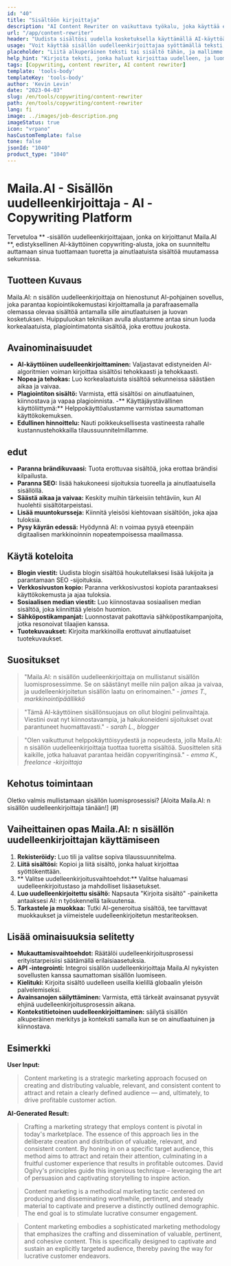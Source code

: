 ```yaml
---
id: "40"
title: "Sisältöön kirjoittaja"
description: "AI Content Rewriter on vaikuttava työkalu, joka käyttää edistyneitä AI -algoritmeja kirjoittamaan ja uudelleenkirjoittamaan syöttötekstisi automaattisesti, mikä tekee siitä ainutlaatuisen, kiinnostavan ja houkuttelevan.  Tämä työkalu on ihanteellinen bloggaajille, copywritereille ja sisällöntuojille, jotka haluavat parantaa sisällön laatua ja välttää plagiointikysymyksiä."
url: "/app/content-rewriter"
header: "Uudista sisältösi uudella kosketuksella käyttämällä AI-käyttöä koskevaa uudelleenkirjoittamista."
usage: "Voit käyttää sisällön uudelleenkirjoittajaa syöttämällä teksti, jonka haluat kirjoittaa uudelleen.  Tämä työkalu tuottaa sitten ainutlaatuisen, hyvin jäsennellyn ja kiinnostavan version alkuperäisestä sisällöstäsi ylläpitäen sen kontekstia ja keskeisiä ideoita."
placeholder: "Liitä alkuperäinen teksti tai sisältö tähän, ja mallimme kirjoittavat sen uudelleen luodaksesi ainutlaatuisen, kiinnostavan ja houkuttelevan version."
help_hint: "Kirjoita teksti, jonka haluat kirjoittaa uudelleen, ja luomme uuden, ainutlaatuisen version säilyttämällä alkuperäisen merkityksen ja kontekstin.  Ihanteellinen sisällön laadun parantamiseksi ja plagiointikysymysten välttämiseksi."
tags: [Copywriting, content rewriter, AI content rewriter]
template: 'tools-body'
templateKey: 'tools-body'
author: 'Kevin Levin'
date: "2023-04-03"
slug: /en/tools/copywriting/content-rewriter
path: /en/tools/copywriting/content-rewriter
lang: fi
image: ../images/job-description.png
imageStatus: true
icon: "vrpano"
hasCustomTemplate: false
tone: false
jsonId: "1040"
product_type: "1040"
---
```

# Maila.AI - Sisällön uudelleenkirjoittaja - AI -Copywriting Platform

Tervetuloa ** -sisällön uudelleenkirjoittajaan, jonka on kirjoittanut Maila.AI **, edistyksellinen AI-käyttöinen copywriting-alusta, joka on suunniteltu auttamaan sinua tuottamaan tuoretta ja ainutlaatuista sisältöä muutamassa sekunnissa.

## Tuotteen Kuvaus

Maila.AI: n sisällön uudelleenkirjoittaja on hienostunut AI-pohjainen sovellus, joka parantaa kopiointikokemustasi kirjoittamalla ja parafraasemalla olemassa olevaa sisältöä antamalla sille ainutlaatuisen ja luovan kosketuksen.  Huippuluokan tekniikan avulla alustamme antaa sinun luoda korkealaatuista, plagiointimatonta sisältöä, joka erottuu joukosta.

## Avainominaisuudet

- **AI-käyttöinen uudelleenkirjoittaminen:** Valjastavat edistyneiden AI-algoritmien voiman kirjoittaa sisältösi tehokkaasti ja tehokkaasti.
 - **Nopea ja tehokas:** Luo korkealaatuista sisältöä sekunneissa säästäen aikaa ja vaivaa.
 - **Plagiointiton sisältö:** Varmista, että sisältösi on ainutlaatuinen, kiinnostava ja vapaa plagioinnista.
 -** Käyttäjäystävällinen käyttöliittymä:** Helppokäyttöalustamme varmistaa saumattoman käyttökokemuksen.
 - **Edullinen hinnoittelu:** Nauti poikkeuksellisesta vastineesta rahalle kustannustehokkailla tilaussuunnitelmillamme.

## edut

- **Paranna brändikuvaasi:** Tuota erottuvaa sisältöä, joka erottaa brändisi kilpailusta.
 - **Paranna SEO:** lisää hakukoneesi sijoituksia tuoreella ja ainutlaatuisella sisällöllä.
 - **Säästä aikaa ja vaivaa:** Keskity muihin tärkeisiin tehtäviin, kun AI huolehtii sisältötarpeistasi.
 - **Lisää muuntokursseja:** Kiinnitä yleisösi kiehtovaan sisältöön, joka ajaa tuloksia.
 - **Pysy käyrän edessä:** Hyödynnä AI: n voimaa pysyä eteenpäin digitaalisen markkinoinnin nopeatempoisessa maailmassa.

## Käytä koteloita

- **Blogin viestit:** Uudista blogin sisältöä houkutellaksesi lisää lukijoita ja parantamaan SEO -sijoituksia.
 - **Verkkosivuston kopio:** Paranna verkkosivustosi kopiota parantaaksesi käyttökokemusta ja ajaa tuloksia.
 - **Sosiaalisen median viestit:** Luo kiinnostavaa sosiaalisen median sisältöä, joka kiinnittää yleisön huomion.
 - **Sähköpostikampanjat:** Luonnostavat pakottavia sähköpostikampanjoita, jotka resonoivat tilaajien kanssa.
 - **Tuotekuvaukset:** Kirjoita markkinoilla erottuvat ainutlaatuiset tuotekuvaukset.

## Suositukset

> "Maila.AI: n sisällön uudelleenkirjoittaja on mullistanut sisällön luomisprosessimme. Se on säästänyt meille niin paljon aikaa ja vaivaa, ja uudelleenkirjoitetun sisällön laatu on erinomainen."  - _james T., markkinointipäällikkö_

> "Tämä AI-käyttöinen sisällönsuojaus on ollut blogini pelinvaihtaja. Viestini ovat nyt kiinnostavampia, ja hakukoneideni sijoitukset ovat parantuneet huomattavasti."  - _sarah L., blogger_

> "Olen vaikuttunut helppokäyttöisyydestä ja nopeudesta, jolla Maila.AI: n sisällön uudelleenkirjoittaja tuottaa tuoretta sisältöä. Suosittelen sitä kaikille, jotka haluavat parantaa heidän copywritinginsä."  - _emma K., freelance -kirjoittaja_

## Kehotus toimintaan

Oletko valmis mullistamaan sisällön luomisprosessisi?  [Aloita Maila.AI: n sisällön uudelleenkirjoittaja tänään!] (#)

## Vaiheittainen opas Maila.AI: n sisällön uudelleenkirjoittajan käyttämiseen

1. **Rekisteröidy:** Luo tili ja valitse sopiva tilaussuunnitelma.
 2. **Liitä sisältösi:** Kopioi ja liitä sisältö, jonka haluat kirjoittaa syöttökenttään.
 3. ** Valitse uudelleenkirjoitusvaihtoehdot:** Valitse haluamasi uudelleenkirjoitustaso ja mahdolliset lisäasetukset.
 4. **Luo uudelleenkirjoitettu sisältö:** Napsauta "Kirjoita sisältö" -painiketta antaaksesi AI: n työskennellä taikuutensa.
 5. **Tarkastele ja muokkaa:** Tutki AI-generoitua sisältöä, tee tarvittavat muokkaukset ja viimeistele uudelleenkirjoitetun mestariteoksen.

## Lisää ominaisuuksia selitetty

- **Mukauttamisvaihtoehdot:** Räätälöi uudelleenkirjoitusprosessi erityistarpeisiisi säätämällä erilaisia ​​asetuksia.
 - **API -integrointi:** Integroi sisällön uudelleenkirjoittaja Maila.AI nykyisten sovellusten kanssa saumattoman sisällön luomiseen.
 - **Kielituki:** Kirjoita sisältö uudelleen useilla kielillä globaalin yleisön palvelemiseksi.
 - **Avainsanojen säilyttäminen:** Varmista, että tärkeät avainsanat pysyvät ehjinä uudelleenkirjoitusprosessin aikana.
 - **Kontekstitietoinen uudelleenkirjoittaminen:** säilytä sisällön alkuperäinen merkitys ja konteksti samalla kun se on ainutlaatuinen ja kiinnostava.

## Esimerkki

**User Input:**


> Content marketing is a strategic marketing approach focused on creating and distributing valuable, relevant, and consistent content to attract and retain a clearly defined audience — and, ultimately, to drive profitable customer action.


**AI-Generated Result:**

> Crafting a marketing strategy that employs content is pivotal in today's marketplace. The essence of this approach lies in the deliberate creation and distribution of valuable, relevant, and consistent content. By honing in on a specific target audience, this method aims to attract and retain their attention, culminating in a fruitful customer experience that results in profitable outcomes. David Ogilvy's principles guide this ingenious technique – leveraging the art of persuasion and captivating storytelling to inspire action.

> Content marketing is a methodical marketing tactic centered on producing and disseminating worthwhile, pertinent, and steady material to captivate and preserve a distinctly outlined demographic. The end goal is to stimulate lucrative consumer engagement.


> Content marketing embodies a sophisticated marketing methodology that emphasizes the crafting and dissemination of valuable, pertinent, and cohesive content. This is specifically designed to captivate and sustain an explicitly targeted audience, thereby paving the way for lucrative customer endeavors.

